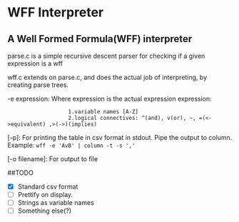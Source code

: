 # WFF Interpreter
## A Well Formed Formula(WFF) interpreter


parse.c is a simple recursive descent parser for checking if a given expression
is a wff


wff.c extends on parse.c, and does the actual job of interpreting, by creating parse trees.


-e expression:		   Where expression is the actual expression
					   expression:


					   1.variable names [A-Z]
					   2.logical connectives: ^(and), v(or), ~, =(<->equivalent) ,>(->)(implies)


[-p]:				   For printing the table in csv format in stdout.
					   Pipe the output to column. Example:
					   ```
						wff -e 'AvB' | column -t -s ','
					   ```


[-o filename]:		   For output to file 


##TODO
- [x] Standard csv format
- [ ] Prettify on display. 
- [ ] Strings as variable names 
- [ ] Something else(?)
